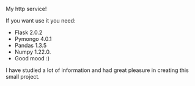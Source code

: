 My http service!

If you want use it you need:
- Flask 2.0.2
- Pymongo 4.0.1
- Pandas 1.3.5
- Numpy 1.22.0.
- Good mood :)

I have studied a lot of information and had great pleasure in creating this small project.
